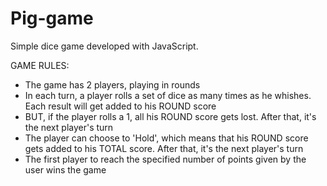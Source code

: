 # Pig-game
Simple dice game developed with JavaScript. 

GAME RULES:

- The game has 2 players, playing in rounds
- In each turn, a player rolls a set of dice as many times as he whishes. Each result will get added to his ROUND score
- BUT, if the player rolls a 1, all his ROUND score gets lost. After that, it's the next player's turn
- The player can choose to 'Hold', which means that his ROUND score gets added to his TOTAL score. After that, it's the next player's turn
- The first player to reach the specified number of points given by the user wins the game
